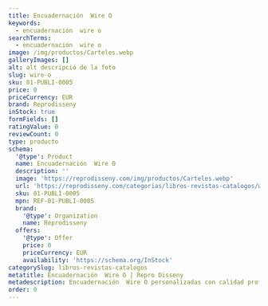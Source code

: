 ```yaml
---
title: Encuadernación  Wire O
keywords:
  - encuadernación  wire o
searchTerms:
  - encuadernación  wire o
image: /img/productos/Carteles.webp
galleryImages: []
alt: alt descripció de la foto
slug: wire-o
sku: 01-PUBLI-0005
price: 0
priceCurrency: EUR
brand: Reprodisseny
inStock: true
formFields: []
ratingValue: 0
reviewCount: 0
type: producto
schema:
  '@type': Product
  name: Encuadernación  Wire O
  description: ''
  image: 'https://reprodisseny.com/img/productos/Carteles.webp'
  url: 'https://reprodisseny.com/categorias/libros-revistas-catalogos/wire-o'
  sku: 01-PUBLI-0005
  mpn: REF-01-PUBLI-0005
  brand:
    '@type': Organization
    name: Reprodisseny
  offers:
    '@type': Offer
    price: 0
    priceCurrency: EUR
    availability: 'https://schema.org/InStock'
categorySlug: libros-revistas-catalogos
metatitle: Encuadernación  Wire O | Repro Disseny
metadescription: Encuadernación  Wire O personalizadas con calidad profesional en Cataluña.
order: 0
---
```


